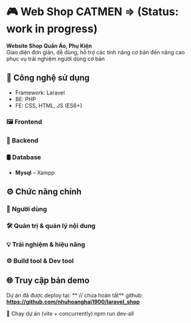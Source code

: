 # 🎮 Web Shop CATMEN => (Status: work in progress)
**Website Shop Quần Áo, Phụ Kiện**  
Giao diện đơn giản, dễ dùng, hỗ trợ các tính năng cơ bản đến nâng cao phục vụ trải nghiệm người dùng cơ bản

## 🚀 Công nghệ sử dụng
- Framework: Laravel
- BE: PHP
- FE: CSS, HTML, JS (ES6+)
### 🖼️ Frontend

### 🧠 Backend

### 🛢️ Database

- **Mysql** – Xampp

## ⚙️ Chức năng chính

### 👤 Người dùng

### 🛠️ Quản trị & quản lý nội dung

### 💡 Trải nghiệm & hiệu năng

### ⚙️ Build tool & Dev tool

## 🌐 Truy cập bản demo

Dự án đã được deploy tại: ** // chưa hoàn tất**
github: **https://github.com/nhuhoanghai1900/laravel_shop**

🚀 Chạy dự án (vite + concurrently)
npm run dev-all
